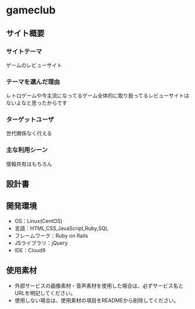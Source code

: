 # gameclub

## サイト概要
### サイトテーマ
ゲームのレビューサイト

### テーマを選んだ理由
レトロゲームや今主流になってるゲーム全体的に取り扱ってるレビューサイトはないよなと思ったからです

### ターゲットユーザ
世代関係なく行える

### 主な利用シーン
情報共有はもちろん

## 設計書


## 開発環境
- OS：Linux(CentOS)
- 言語：HTML,CSS,JavaScript,Ruby,SQL
- フレームワーク：Ruby on Rails
- JSライブラリ：jQuery
- IDE：Cloud9

## 使用素材
- 外部サービスの画像素材・音声素材を使用した場合は、必ずサービス名とURLを明記してください。
- 使用しない場合は、使用素材の項目をREADMEから削除してください。